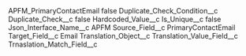 <?xml version="1.0" encoding="UTF-8"?>
<CustomMetadata xmlns="http://soap.sforce.com/2006/04/metadata" xmlns:xsi="http://www.w3.org/2001/XMLSchema-instance" xmlns:xsd="http://www.w3.org/2001/XMLSchema">
    <label>APFM_PrimaryContactEmail</label>
    <protected>false</protected>
    <values>
        <field>Duplicate_Check_Condition__c</field>
        <value xsi:nil="true"/>
    </values>
    <values>
        <field>Duplicate_Check__c</field>
        <value xsi:type="xsd:boolean">false</value>
    </values>
    <values>
        <field>Hardcoded_Value__c</field>
        <value xsi:nil="true"/>
    </values>
    <values>
        <field>Is_Unique__c</field>
        <value xsi:type="xsd:boolean">false</value>
    </values>
    <values>
        <field>Json_Interface_Name__c</field>
        <value xsi:type="xsd:string">APFM</value>
    </values>
    <values>
        <field>Source_Field__c</field>
        <value xsi:type="xsd:string">PrimaryContactEmail</value>
    </values>
    <values>
        <field>Target_Field__c</field>
        <value xsi:type="xsd:string">Email</value>
    </values>
    <values>
        <field>Translation_Object__c</field>
        <value xsi:nil="true"/>
    </values>
    <values>
        <field>Translation_Value_Field__c</field>
        <value xsi:nil="true"/>
    </values>
    <values>
        <field>Trnaslation_Match_Field__c</field>
        <value xsi:nil="true"/>
    </values>
</CustomMetadata>
